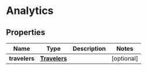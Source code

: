 

# Analytics


## Properties

| Name | Type | Description | Notes |
|------------ | ------------- | ------------- | -------------|
|**travelers** | [**Travelers**](Travelers.md) |  |  [optional] |



